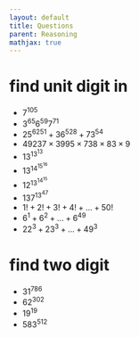 ```yaml
---
layout: default
title: Questions
parent: Reasoning
mathjax: true
---
```


# find unit digit in

- $7^{105}$
- $3^{65} 6^{59} 7^{71}$
- $25^{6251} + 36^{528} + 73^{54}$
- $49237 \times 3995 \times 738 \times 83 \times 9$
- $13^{13^{13}}$
- $13^{14^{15^{16}}}$
- $12^{13^{14^{15}}}$
- $137^{13^{47}}$
- $1! + 2! + 3! + 4! + ... + 50!$
- $6^1 + 6^2 + ... + 6^{49}$
- $22^3 + 23^3 + ... + 49^3$

# find two digit

- $31^{786}$
- $62^{302}$
- $19^{19}$
- $583^{512}$
